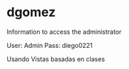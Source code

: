 # dgomez


Information to access the administrator

User: Admin
Pass: diego0221

Usando Vistas basadas en clases
